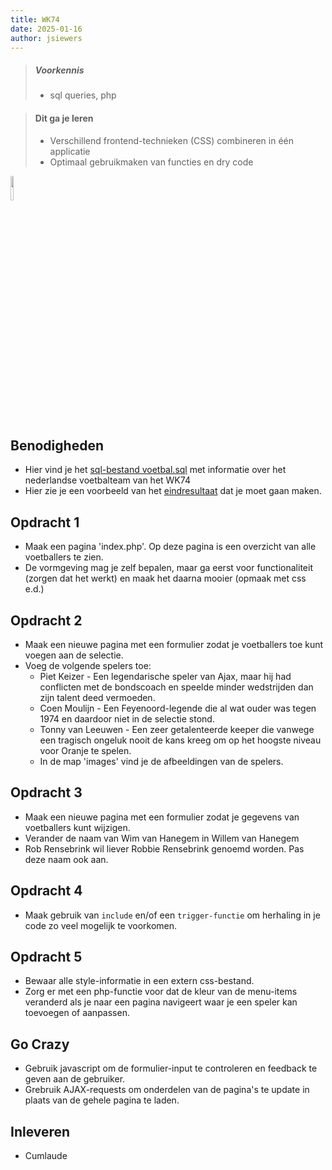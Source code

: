 ```yaml
---
title: WK74
date: 2025-01-16
author: jsiewers
---
```


> ##### Voorkennis
> * sql queries, php

> #### Dit ga je leren
> * Verschillend frontend-technieken (CSS) combineren in één applicatie
> * Optimaal gebruikmaken van functies en dry code


<img src="{{ '/_assets/projecten/project-laptop.png'  }}" style="width:10%;">

## Benodigheden
* Hier vind je het [sql-bestand voetbal.sql](https://static.edutorial.nl/toets/voetbal.sql) met informatie over het nederlandse voetbalteam van het WK74
* Hier zie je een voorbeeld van het [eindresultaat](https://static.edutorial.nl/php/voetbal/index.php) dat je moet gaan maken.

## Opdracht 1
* Maak een pagina 'index.php'. Op deze pagina is een overzicht van alle voetballers te zien.
* De vormgeving mag je zelf bepalen, maar ga eerst voor functionaliteit (zorgen dat het werkt) en maak het daarna mooier (opmaak met css e.d.)

## Opdracht 2
* Maak een nieuwe pagina met een formulier zodat je voetballers toe kunt voegen aan de selectie.
* Voeg de volgende spelers toe:
  * Piet Keizer - Een legendarische speler van Ajax, maar hij had conflicten met de bondscoach en speelde minder wedstrijden dan zijn talent deed vermoeden.
  * Coen Moulijn - Een Feyenoord-legende die al wat ouder was tegen 1974 en daardoor niet in de selectie stond.
  * Tonny van Leeuwen - Een zeer getalenteerde keeper die vanwege een tragisch ongeluk nooit de kans kreeg om op het hoogste niveau voor Oranje te spelen.
  * In de map 'images' vind je de afbeeldingen van de spelers.

## Opdracht 3
* Maak een nieuwe pagina met een formulier zodat je gegevens van voetballers kunt wijzigen.
* Verander de naam van Wim van Hanegem in Willem van Hanegem
* Rob Rensebrink wil liever Robbie Rensebrink genoemd worden. Pas deze naam ook aan.

## Opdracht 4
* Maak gebruik van `include` en/of een `trigger-functie` om herhaling in je code zo veel mogelijk te voorkomen.

## Opdracht 5
* Bewaar alle style-informatie in een extern css-bestand.
* Zorg er met een php-functie voor dat de kleur van de menu-items veranderd als je naar een pagina navigeert waar je een speler kan toevoegen of aanpassen.

## Go Crazy
* Gebruik javascript om de formulier-input te controleren en feedback te geven aan de gebruiker.
* Grebruik AJAX-requests om onderdelen van de pagina's te update in plaats van de gehele pagina te laden.

## Inleveren
* Cumlaude
